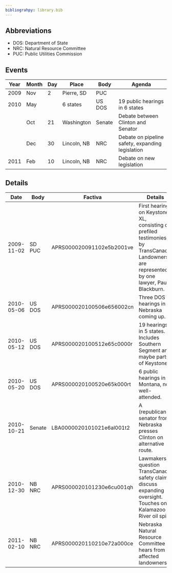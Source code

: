 ```yaml
---
bibliograhpy: library.bib
---
```


## Abbreviations

* DOS: Department of State
* NRC: Natural Resource Committee
* PUC: Public Utilities Commission

## Events

Year    | Month | Day   | Place         | Body      | Agenda
---     | ---   | ---   | ---           | ---       | ---
2009    | Nov   | 2     | Pierre, SD    | PUC       | 
2010    | May   |       | 6 states      | US DOS    | 19 public hearings in 6 states
</br>   | Oct   | 21    | Washington    | Senate    | Debate between Clinton and Senator
</br>   | Dec   | 30    | Lincoln, NB   | NRC       | Debate on pipeline safety, expanding legislation
2011    | Feb   | 10    | Lincoln, NB   | NRC       | Debate on new legislation

## Details

Date        | Body      | Factiva                   | Details
---         | ---       | ---                       | ---
2009-11-02  | SD PUC    | APRS000020091102e5b2001ve | First hearing on Keystone XL, consisting of prefiled testimonies by TransCanada. Landowners are represented by one lawyer, Paul Blackburn.
2010-05-06  | US DOS    | APRS000020100506e656002cn | Three DOS hearings in Nebraska coming up.
2010-05-12  | US DOS    | APRS000020100512e65c0000r | 19 hearings in 5 states. Includes Southern Segment and maybe parts of Keystone?
2010-05-20  | US DOS    | APRS000020100520e65k000rt | 6 public hearings in Montana, not well-attended.
2010-10-21  | Senate    | LBA0000020101021e6al001t2 | A (republican) senator from Nebraska presses Clinton on alternative route. 
2010-12-30  | NB NRC    | APRS000020101230e6cu001qh | Lawmakers question TransCanada safety claims, discuss expanding oversight. Touches on Kalamazoo River oil spill.
2011-02-10  | NB NRC    | APRS000020110210e72a000ce | Nebraska Natural Resource Committee hears from affected landowners.

